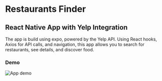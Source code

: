 # Restaurants Finder

## React Native App with Yelp Integration

<p>The app is build using expo, powered by the Yelp API. Using React hooks, Axios for API calls, 
  and navigation, this app allows you to search for restaurants, see details, 
  and discover food.</p>

### Demo

![App demo](demo/demo.gif)

